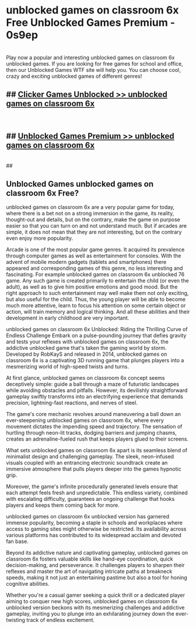 # unblocked games on classroom 6x  Free Unblocked Games Premium - 0s9ep <br>
<br>
Play now a popular and interesting unblocked games on classroom 6x unblocked games. If you are looking for free games for school and office, then our Unblocked Games WTF site will help you. You can choose cool, crazy and exciting unblocked games of different genres!


## ##  [Clicker Games Unblocked >> unblocked games on classroom 6x](http://freeplayer.one?title=unblocked_games_on_classroom_6x&ref=UGames)
  <br>

##  ## [Unblocked Games Premium >> unblocked games on classroom 6x](http://freeplayer.one?title=unblocked_games_on_classroom_6x&ref=UGames)
  <br>
  ##



## Unblocked Games unblocked games on classroom 6x Free?

unblocked games on classroom 6x are a very popular game for today, where there is a bet not on a strong immersion in the game, its reality, thought-out and details, but on the contrary, make the game on purpose easier so that you can turn on and not understand much. But if arcades are simple, it does not mean that they are not interesting, but on the contrary even enjoy more popularity.

Arcade is one of the most popular game genres. It acquired its prevalence through computer games as well as entertainment for consoles. With the advent of mobile modern gadgets (tablets and smartphones) there appeared and corresponding games of this genre, no less interesting and fascinating. For example unblocked games on classroom 6x unblocked 76 game. Any such game is created primarily to entertain the child (or even the adult), as well as to give him positive emotions and good mood. But the right approach to such entertainment may well make them not only exciting, but also useful for the child. Thus, the young player will be able to become much more attentive, learn to focus his attention on some certain object or action, will train memory and logical thinking. And all these abilities and their development in early childhood are very important.

unblocked games on classroom 6x Unblocked: Riding the Thrilling Curve of Endless Challenge
Embark on a pulse-pounding journey that defies gravity and tests your reflexes with unblocked games on classroom 6x, the addictive unblocked game that's taken the gaming world by storm. Developed by RobKayS and released in 2014, unblocked games on classroom 6x is a captivating 3D running game that plunges players into a mesmerizing world of high-speed twists and turns.

At first glance, unblocked games on classroom 6x concept seems deceptively simple: guide a ball through a maze of futuristic landscapes while avoiding obstacles and pitfalls. However, its devilishly straightforward gameplay swiftly transforms into an electrifying experience that demands precision, lightning-fast reactions, and nerves of steel.

The game's core mechanic revolves around maneuvering a ball down an ever-steepening unblocked games on classroom 6x, where every movement dictates the impending speed and trajectory. The sensation of hurtling through neon-lit tracks, dodging barriers and jumping chasms, creates an adrenaline-fueled rush that keeps players glued to their screens.

What sets unblocked games on classroom 6x apart is its seamless blend of minimalist design and challenging gameplay. The sleek, neon-infused visuals coupled with an entrancing electronic soundtrack create an immersive atmosphere that pulls players deeper into the games hypnotic grip.

Moreover, the game's infinite procedurally generated levels ensure that each attempt feels fresh and unpredictable. This endless variety, combined with escalating difficulty, guarantees an ongoing challenge that hooks players and keeps them coming back for more.

unblocked games on classroom 6x unblocked version has garnered immense popularity, becoming a staple in schools and workplaces where access to gaming sites might otherwise be restricted. Its availability across various platforms has contributed to its widespread acclaim and devoted fan base.

Beyond its addictive nature and captivating gameplay, unblocked games on classroom 6x fosters valuable skills like hand-eye coordination, quick decision-making, and perseverance. It challenges players to sharpen their reflexes and master the art of navigating intricate paths at breakneck speeds, making it not just an entertaining pastime but also a tool for honing cognitive abilities.

Whether you're a casual gamer seeking a quick thrill or a dedicated player aiming to conquer new high scores, unblocked games on classroom 6x unblocked version beckons with its mesmerizing challenges and addictive gameplay, inviting you to plunge into an exhilarating journey down the ever-twisting track of endless excitement.